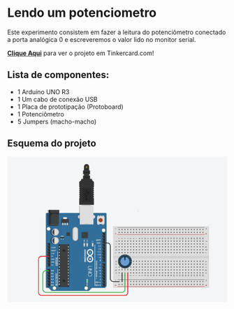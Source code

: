 # Lendo um potenciometro
 Este experimento consistem em fazer a leitura do potenciômetro conectado a porta analógica 0 e escreveremos o valor lido no monitor serial. 

 <b><a href="https://www.tinkercad.com/things/lNr5WcQx7it">Clique Aqui</a></b> para ver o projeto em Tinkercard.com!
 
## Lista de componentes:

- 1  Arduíno UNO R3
- 1  Um cabo de conexão USB
- 1  Placa de prototipação (Protoboard)
- 1  Potenciômetro 
- 5 Jumpers (macho-macho)

## Esquema do projeto

![Esquema do projeto](Lendo_um_potenciometro.png)
